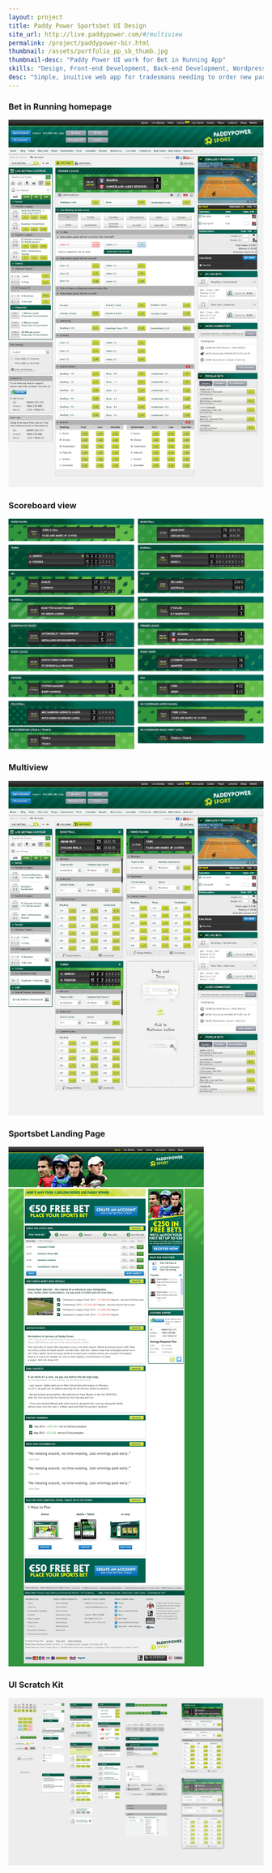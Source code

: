 ```yaml
---
layout: project
title: Paddy Power Sportsbet UI Design
site_url: http://live.paddypower.com/#/multiview
permalink: /project/paddypower-bir.html
thumbnail: /assets/portfolio_pp_sb_thumb.jpg
thumbnail-desc: "Paddy Power UI work for Bet in Running App"
skills: "Design, Front-end Development, Back-end Development, Wordpress, UX, Content Strategy"
desc: "Simple, inuitive web app for tradesmans needing to order new parts"
---
```


### Bet in Running homepage

<img src="/assets/portfolio_pp_sb_bir.jpg" alt="">

### Scoreboard view

<img src="/assets/portfolio_pp_sb_Scoreboards.jpg" alt="">

### Multiview

<img src="/assets/portfolio_pp_sb_bir-mulitview.jpg" alt="">

### Sportsbet Landing Page

<img src="/assets/portfolio_pp_omg-landing-page.jpg" alt="">

### UI Scratch Kit
<img src="/assets/portfolio_pp_sb-scratch.jpg" alt="">
